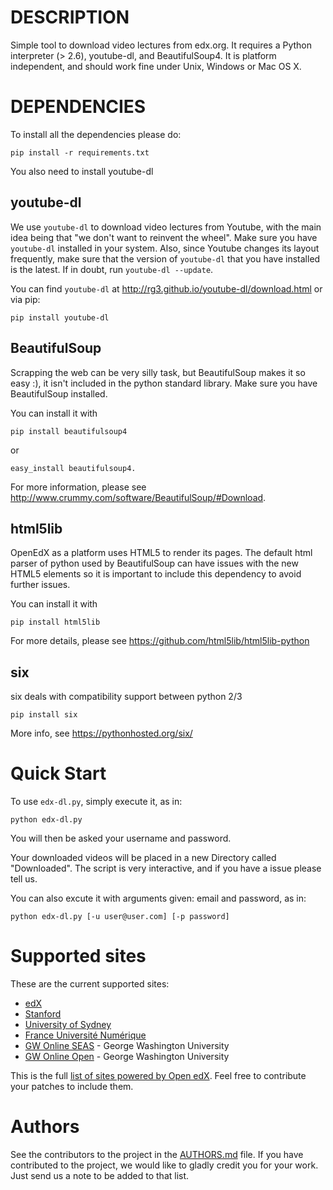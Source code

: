 # DESCRIPTION

Simple tool to download video lectures from edx.org.  It requires a
Python interpreter (> 2.6), youtube-dl, and BeautifulSoup4. It is
platform independent, and should work fine under Unix, Windows or
Mac OS X.

# DEPENDENCIES

To install all the dependencies please do:

    pip install -r requirements.txt

You also need to install youtube-dl

## youtube-dl

We use `youtube-dl` to download video lectures from Youtube, with the main
idea being that "we don't want to reinvent the wheel".  Make sure you have
`youtube-dl` installed in your system.  Also, since Youtube changes its
layout frequently, make sure that the version of `youtube-dl` that you have
installed is the latest. If in doubt, run `youtube-dl --update`.

You can find `youtube-dl` at <http://rg3.github.io/youtube-dl/download.html>
or via pip:

    pip install youtube-dl

## BeautifulSoup

Scrapping the web can be very silly task, but BeautifulSoup makes it
so easy :), it isn't included in the python standard library.  Make
sure you have BeautifulSoup installed.

You can install it with

    pip install beautifulsoup4

or

    easy_install beautifulsoup4.

For more information, please see <http://www.crummy.com/software/BeautifulSoup/#Download>.

## html5lib

OpenEdX as a platform uses HTML5 to render its pages. The default html parser
of python used by BeautifulSoup can have issues with the new HTML5 elements so
it is important to include this dependency to avoid further issues.

You can install it with

    pip install html5lib

For more details, please see <https://github.com/html5lib/html5lib-python>

## six

six deals with compatibility support between python 2/3

    pip install six

More info, see <https://pythonhosted.org/six/>

# Quick Start

To use `edx-dl.py`, simply execute it, as in:

    python edx-dl.py

You will then be asked your username and password.

Your downloaded videos will be placed in a new Directory called
"Downloaded".  The script is very interactive, and if you have a issue
please tell us.

You can also excute it with arguments given: email and password,
as in:

    python edx-dl.py [-u user@user.com] [-p password]

# Supported sites

These are the current supported sites:

- [edX](http://edx.org)
- [Stanford](http://lagunita.stanford.edu/)
- [University of Sydney](http://online.it.usyd.edu.au)
- [France Université Numérique](https://www.france-universite-numerique-mooc.fr/)
- [GW Online SEAS](http://openedx.seas.gwu.edu/) - George Washington University
- [GW Online Open](http://mooc.online.gwu.edu/) - George Washington University

This is the full [list of sites powered by Open
edX](https://github.com/edx/edx-platform/wiki/Sites-powered-by-Open-edX). Feel free to contribute your patches to include them.

# Authors

See the contributors to the project in the [AUTHORS.md][authors] file.  If
you have contributed to the project, we would like to gladly credit you for
your work. Just send us a note to be added to that list.

[authors]: https://github.com/shk3/edx-downloader/blob/master/AUTHORS.md
